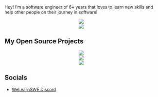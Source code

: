 Hey! I'm a software engineer of 6+ years that loves to learn new skills and help other people on their journey in software!

<div align="center">
  <img src="https://github-readme-stats-pi-hazel-84.vercel.app/api?username=josephbartley&show=prs_merged&show_icons=true&count_private=true&disable_animations=false&rank_icon=percentile&theme=github_dark"/>
</div>
<div align="center">
  <img src="https://github-readme-stats.vercel.app/api/top-langs/?username=josephbartley&layout=compact&theme=github_dark"/>
</div>

## My Open Source Projects
<div align="center">
  <a href="https://github.com/josephbartley/parse-my-file" align="center">
    <img src="https://github-readme-stats.vercel.app/api/pin/?username=josephbartley&repo=parse-my-file&show_owner=true&theme=github_dark"/>
  </a>
</div>
<div align="center">
  <a href="https://github.com/josephbartley/airthings-api">
    <img src="https://github-readme-stats.vercel.app/api/pin/?username=josephbartley&repo=airthings-api&show_owner=true&theme=github_dark" />
  </a>
</div>
<div align="center">
  <a href="https://github.com/josephbartley/airthings-api">
    <img src="https://github-readme-stats.vercel.app/api/pin/?username=josephbartley&repo=botware-discord&show_owner=true&theme=github_dark" />
  </a>
</div>

## Socials
- [WeLearnSWE Discord](https://discord.gg/rjb2gmrZQ9)




